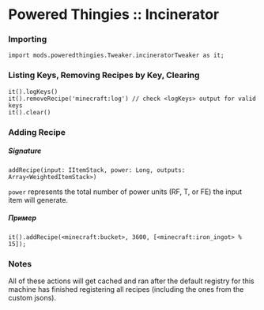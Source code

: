 # Powered Thingies :: Incinerator

### Importing

```zenscript
import mods.poweredthingies.Tweaker.incineratorTweaker as it;
```

### Listing Keys, Removing Recipes by Key, Clearing

```zenscript
it().logKeys()
it().removeRecipe('minecraft:log') // check <logKeys> output for valid keys
it().clear()
```

### Adding Recipe

##### Signature

```zenscript
addRecipe(input: IItemStack, power: Long, outputs: Array<WeightedItemStack>)
```

`power` represents the total number of power units (RF, T, or FE) the input item will generate.

##### Пример

```zenscript
it().addRecipe(<minecraft:bucket>, 3600, [<minecraft:iron_ingot> % 15]);
```

### Notes

All of these actions will get cached and ran after the default registry for this machine has finished registering all recipes (including the ones from the custom jsons).